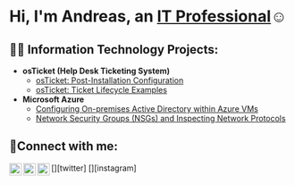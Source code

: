 <h1>Hi, I'm Andreas, an <a href="https://linkedin.com/in/andreas-miller-a62549337/">IT Professional</a>☺</h1>

<h2>👨‍💻 Information Technology Projects:</h2>

- <b>osTicket (Help Desk Ticketing System)</b>
  - [osTicket: Post-Installation Configuration](https://github.com/amiller8045/post-install-config)
  - [osTicket: Ticket Lifecycle Examples](https://github.com/amiller8045/ticket-lifecycle)
- <b>Microsoft Azure</b>
  - [Configuring On-premises Active Directory within Azure VMs](https://github.com/amiller8045/configure-ad)
  - [Network Security Groups (NSGs) and Inspecting Network Protocols](https://github.com/amiller8045/azure-network-protocols)

<h2>🤳Connect with me:</h2>

[<img align="left" alt="Josh | Twitter" width="22px" src="https://cdn.jsdelivr.net/npm/simple-icons@v3/icons/twitter.svg" />][twitter]
[<img align="left" alt="Josh | LinkedIn" width="22px" src="https://cdn.jsdelivr.net/npm/simple-icons@v3/icons/linkedin.svg" />][linkedin]
[<img align="left" alt="Josh | Instagram" width="22px" src="https://cdn.jsdelivr.net/npm/simple-icons@v3/icons/instagram.svg" />][instagram]


[linkedin]: https://linkedin.com/in/andreas-miller-a62549337/
